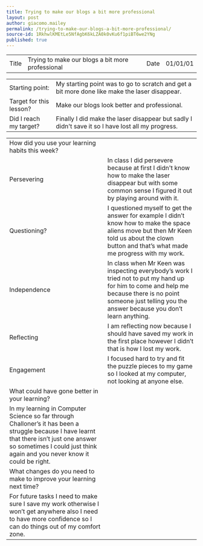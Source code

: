 ```yaml
---
title: Trying to make our blogs a bit more professional
layout: post
author: giacomo.mailey
permalink: /trying-to-make-our-blogs-a-bit-more-professional/
source-id: 1RkhwlKMEtLe5NfAgbK6kLZA0k0vKu6f1piBT6we2YNg
published: true
---
```

<table>
  <tr>
    <td>Title</td>
    <td>Trying to make our blogs a bit more professional</td>
    <td>Date</td>
    <td>01/01/01</td>
  </tr>
</table>


<table>
  <tr>
    <td>Starting point:</td>
    <td>My starting point was to go to scratch and get a bit more done like make the laser disappear. </td>
  </tr>
  <tr>
    <td>Target for this lesson?</td>
    <td>Make our blogs look better and professional.</td>
  </tr>
  <tr>
    <td>Did I reach my target? </td>
    <td>Finally I did make the laser disappear but sadly I didn't save it so I have lost all my progress. </td>
  </tr>
</table>


<table>
  <tr>
    <td>How did you use your learning habits this week?</td>
    <td></td>
  </tr>
  <tr>
    <td>Persevering</td>
    <td>In class I did persevere because at first I didn't know how to make the laser disappear but with some common sense I figured it out by playing around with it. </td>
  </tr>
  <tr>
    <td>Questioning?</td>
    <td>I questioned myself to get the answer for example I didn’t know how to make the space aliens move but then Mr Keen told us about the clown button and that’s what made me progress with my work.</td>
  </tr>
  <tr>
    <td>Independence</td>
    <td>In class when Mr Keen was inspecting everybody’s  work I tried not to put my hand up for him to come and help me because there is no point someone just telling you the answer because you don’t learn anything.</td>
  </tr>
  <tr>
    <td>Reflecting</td>
    <td>I am reflecting now because I should have saved my work in the first place however I didn’t that is how I lost my work.</td>
  </tr>
  <tr>
    <td>Engagement</td>
    <td>I focused hard to try and fit the puzzle pieces to my game so I looked at my computer, not looking at anyone else.</td>
  </tr>
  <tr>
    <td>What could have gone better in your learning?</td>
    <td></td>
  </tr>
  <tr>
    <td>In my learning in Computer Science so far through Challoner’s it has been a struggle because I have learnt that there isn’t just one answer so sometimes I could just think again and you never know it could be right.</td>
    <td></td>
  </tr>
  <tr>
    <td>What changes do you need to make to improve your learning next time?</td>
    <td></td>
  </tr>
  <tr>
    <td>For future tasks I need to make sure I save my work otherwise I won’t get anywhere also I need to have more confidence so I can do things out of my comfort zone. </td>
    <td></td>
  </tr>
</table>


